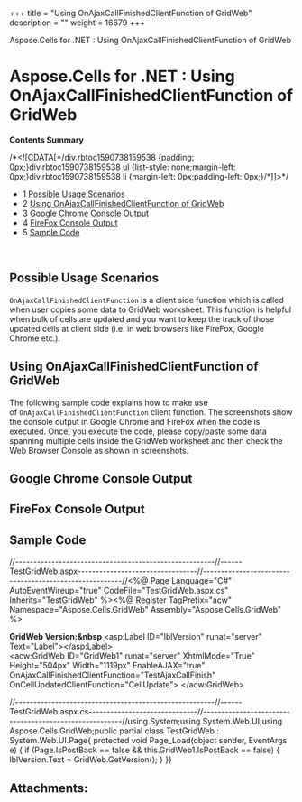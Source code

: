 +++
title = "Using OnAjaxCallFinishedClientFunction of GridWeb" 
description = "" 
weight = 16679 
+++

Aspose.Cells for .NET : Using OnAjaxCallFinishedClientFunction of GridWeb  

# Aspose.Cells for .NET : Using OnAjaxCallFinishedClientFunction of GridWeb


**Contents Summary**

/\*<!\[CDATA\[\*/div.rbtoc1590738159538 {padding: 0px;}div.rbtoc1590738159538 ul {list-style: none;margin-left: 0px;}div.rbtoc1590738159538 li {margin-left: 0px;padding-left: 0px;}/\*\]\]>\*/

*   1 [Possible Usage Scenarios](#UsingOnAjaxCallFinishedClientFunctionofGridWeb-PossibleUsageScenarios)
*   2 [Using OnAjaxCallFinishedClientFunction of GridWeb](#UsingOnAjaxCallFinishedClientFunctionofGridWeb-UsingOnAjaxCallFinishedClientFunctionofGridWeb)
*   3 [Google Chrome Console Output](#UsingOnAjaxCallFinishedClientFunctionofGridWeb-GoogleChromeConsoleOutput)
*   4 [FireFox Console Output](#UsingOnAjaxCallFinishedClientFunctionofGridWeb-FireFoxConsoleOutput)
*   5 [Sample Code](#UsingOnAjaxCallFinishedClientFunctionofGridWeb-SampleCode)

 

## Possible Usage Scenarios

`OnAjaxCallFinishedClientFunction` is a client side function which is called when user copies some data to GridWeb worksheet. This function is helpful when bulk of cells are updated and you want to keep the track of those updated cells at client side (i.e. in web browsers like FireFox, Google Chrome etc.).

## Using OnAjaxCallFinishedClientFunction of GridWeb

The following sample code explains how to make use of `OnAjaxCallFinishedClientFunction` client function. The screenshots show the console output in Google Chrome and FireFox when the code is executed. Once, you execute the code, please copy/paste some data spanning multiple cells inside the GridWeb worksheet and then check the Web Browser Console as shown in screenshots.

## Google Chrome Console Output


## FireFox Console Output


## Sample Code

//-------------------------------------------------------//------TestGridWeb.aspx---------------------------------//-------------------------------------------------------//<%@ Page Language="C#" AutoEventWireup="true" CodeFile="TestGridWeb.aspx.cs" Inherits="TestGridWeb" %><%@ Register TagPrefix="acw" Namespace="Aspose.Cells.GridWeb" Assembly="Aspose.Cells.GridWeb" %><!DOCTYPE html PUBLIC "-//W3C//DTD XHTML 1.0 Transitional//EN" "http://www.w3.org/TR/xhtml1/DTD/xhtml1-transitional.dtd"><html xmlns="http://www.w3.org/1999/xhtml"><head runat="server">    <title>Test GridWeb</title>    <script type="text/javascript">         var updateCells = new Array();        function TestAjaxCallFinish()    {        for (var i = 0; i < updateCells.length; i++) {            console.log("updated:" + toString(this,updateCells\[i\]));        }        updateCells = \[\];    }    function CellUpdate(cell) {        var id = updateCells.length;        updateCells\[id++\] = cell;    }    function toString(gridweb,cell) {        return gridweb.getCellName(cell) +            ",value is:" +            gridweb.getCellValueByCell(cell) +            " ,row:" +            gridweb.getCellRow(cell) +            ",col:" +            gridweb.getCellColumn(cell);    }</script></head><body>    <form id="form1" runat="server">        <div>            <div>                <b>GridWeb Version:&nbsp </b>                <asp:Label ID="lblVersion" runat="server" Text="Label"></asp:Label>                <br />            </div>            <acw:GridWeb ID="GridWeb1" runat="server" XhtmlMode="True" Height="504px" Width="1119px" EnableAJAX="true" OnAjaxCallFinishedClientFunction="TestAjaxCallFinish" OnCellUpdatedClientFunction="CellUpdate">            </acw:GridWeb>        </div>    </form></body></html>//-------------------------------------------------------//------TestGridWeb.aspx.cs------------------------------//-------------------------------------------------------//using System;using System.Web.UI;using Aspose.Cells.GridWeb;public partial class TestGridWeb : System.Web.UI.Page{    protected void Page\_Load(object sender, EventArgs e)    {        if (Page.IsPostBack == false && this.GridWeb1.IsPostBack == false)        {            lblVersion.Text = GridWeb.GetVersion();        }    }}

## Attachments:


